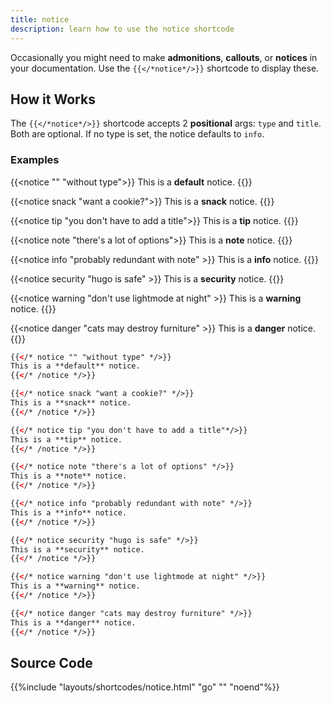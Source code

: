```yaml
---
title: notice
description: learn how to use the notice shortcode
---
```


Occasionally you might need to make **admonitions**, **callouts**, or **notices** in your documentation. Use the `{{</*notice*/>}}` shortcode to display these. 

## How it Works 

The `{{</*notice*/>}}` shortcode accepts 2 **positional** args: `type` and `title`. Both are optional. If no type is set, the notice defaults to `info`.

### Examples 

{{<notice "" "without type">}}
This is a **default** notice.
{{</notice>}}

{{<notice snack "want a cookie?">}}
This is a **snack** notice.
{{</notice>}}

{{<notice tip "you don't have to add a title">}}
This is a **tip** notice.
{{</notice>}}

{{<notice note "there's a lot of options">}}
This is a **note** notice.
{{</notice>}}

{{<notice info "probably redundant with note" >}}
This is a **info** notice.
{{</notice>}}

{{<notice security "hugo is safe" >}}
This is a **security** notice.
{{</notice>}}

{{<notice warning "don't use lightmode at night" >}}
This is a **warning** notice.
{{</notice>}}

{{<notice danger "cats may destroy furniture" >}}
This is a **danger** notice.
{{</notice>}}


```html
{{</* notice "" "without type" */>}}
This is a **default** notice.
{{</* /notice */>}}

{{</* notice snack "want a cookie?" */>}}
This is a **snack** notice.
{{</* /notice */>}}

{{</* notice tip "you don't have to add a title"*/>}}
This is a **tip** notice.
{{</* /notice */>}}

{{</* notice note "there's a lot of options" */>}}
This is a **note** notice.
{{</* /notice */>}}

{{</* notice info "probably redundant with note" */>}}
This is a **info** notice.
{{</* /notice */>}}

{{</* notice security "hugo is safe" */>}}
This is a **security** notice.
{{</* /notice */>}}

{{</* notice warning "don't use lightmode at night" */>}}
This is a **warning** notice.
{{</* /notice */>}}

{{</* notice danger "cats may destroy furniture" */>}}
This is a **danger** notice.
{{</* /notice */>}}

```

## Source Code 

{{%include "layouts/shortcodes/notice.html" "go" "" "noend"%}}